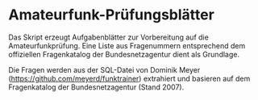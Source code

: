 Amateurfunk-Prüfungsblätter
===========================

Das Skript erzeugt Aufgabenblätter zur Vorbereitung auf die Amateurfunkprüfung. Eine Liste aus Fragenummern entsprechend dem offiziellen Fragenkatalog der Bundesnetzagentur dient als Grundlage. 

Die Fragen werden aus der SQL-Datei von Dominik Meyer (https://github.com/meyerd/funktrainer) extrahiert und basieren auf dem Fragenkatalog der Bundesnetzagentur (Stand 2007).

